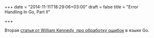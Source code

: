 +++
date = "2014-11-11T18:29:06+03:00"
draft = false
title = "Error Handling In Go, Part II"

+++

<p>Вторая&nbsp;<a href="http://www.goinggo.net/2014/11/error-handling-in-go-part-ii.html">статья от&nbsp;William Kennedy &nbsp;про обработку ошибок</a> в языке Go.</p>

